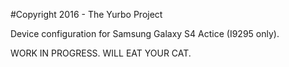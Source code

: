 #Copyright 2016 - The Yurbo Project

Device configuration for Samsung Galaxy S4 Actice (I9295 only).

WORK IN PROGRESS. WILL EAT YOUR CAT.
